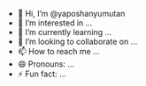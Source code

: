- 👋 Hi, I’m @yaposhanyumutan
- 👀 I’m interested in ...
- 🌱 I’m currently learning ...
- 💞️ I’m looking to collaborate on ...
- 📫 How to reach me ...
- 😄 Pronouns: ...
- ⚡ Fun fact: ...

<!---
yaposhanyumutan/yaposhanyumutan is a ✨ special ✨ repository because its `README.md` (this file) appears on your GitHub profile.
You can click the Preview link to take a look at your changes.
--->

